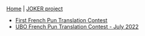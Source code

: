 
[Home](./index) | [JOKER project](../clef-2022/index)
<br>

* [First French Pun Translation Contest](./first-fr-pun-translation-contest)
* [UBO French Pun Translation Contest - July 2022](./fr-UBO-july-2022/)
